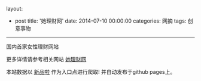 layout: 
  - post 
title: '她理财网' 
date: 2014-07-10 00:00:00 
categories: 网摘 
tags: 创意事物 
---

国内首家女性理财网站  

更多详情请参考相关网站 [她理财网](http://www.talicai.com/)  

本站数据以 [新品啦](http://xinpinla.com/) 作为入口点进行爬取! 并自动发布于github pages上。  
